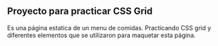 ## Proyecto para practicar CSS Grid

Es una página estatica de un menu de comidas. Practicando CSS grid y diferentes elementos que se utilizaron para maquetar esta página.
